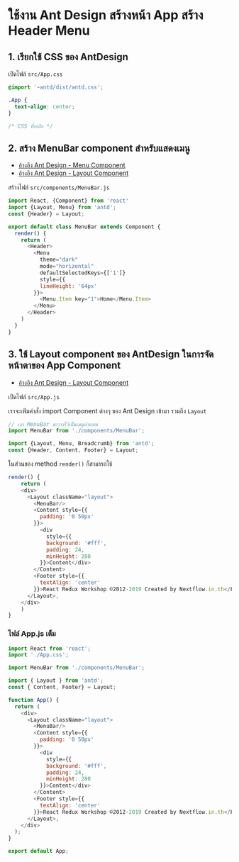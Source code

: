 
# ใช้งาน Ant Design สร้างหน้า App สร้าง Header Menu

## 1. เรียกใช้ CSS ของ AntDesign

เปิดไฟล์ `src/App.css`

```css
@import '~antd/dist/antd.css';

.App {
  text-align: center;
}

/* CSS ที่เหลือ */
```

## 2. สร้าง MenuBar component สำหรับแสดงเมนู

- [อ้างอิง Ant Design - Menu Component](https://ant.design/components/menu/)
- [อ้างอิง Ant Design - Layout Component](https://ant.design/components/layout/)

สร้างไฟล์​ `src/components/MenuBar.js`

```js
import React, {Component} from 'react'
import {Layout, Menu} from 'antd';
const {Header} = Layout;

export default class MenuBar extends Component {
  render() {
    return (
      <Header>
        <Menu
          theme="dark"
          mode="horizontal"
          defaultSelectedKeys={['1']}
          style={{
          lineHeight: '64px'
        }}>
          <Menu.Item key="1">Home</Menu.Item>
        </Menu>
      </Header>
    )
  }
}
```

## 3. ใช้ Layout component ของ AntDesign ในการจัดหน้าตาของ App Component

- [อ้างอิง Ant Design - Layout Component](https://ant.design/components/layout/)

เปิดไฟล์ `src/App.js`

เราจะเพ่ิมคำสั่ง import Component ต่างๆ ของ Ant Design เข้ามา รวมถึง `Layout`

```js
// เอา MenuBar มาวางไว้เป็นเมนูด้านบน
import MenuBar from './components/MenuBar';

import {Layout, Menu, Breadcrumb} from 'antd';
const {Header, Content, Footer} = Layout;
```

ในส่วนของ method `render()` ก็สามารถใช้

```js
render() {
    return (
    <div>
      <Layout className="layout">
        <MenuBar/>
        <Content style={{
          padding: '0 50px'
        }}>
          <div
            style={{
            background: '#fff',
            padding: 24,
            minHeight: 280
          }}>Content</div>
        </Content>
        <Footer style={{
          textAlign: 'center'
        }}>React Redux Workshop ©2012-2019 Created by Nextflow.in.th</Footer>
      </Layout>,
    </div>
    )
}
```

### ไฟล์ App.js เต็ม

```js
import React from 'react';
import './App.css';

import MenuBar from './components/MenuBar';

import { Layout } from 'antd';
const { Content, Footer} = Layout;

function App() {
  return (
    <div>
      <Layout className="layout">
        <MenuBar/>
        <Content style={{
          padding: '0 50px'
        }}>
          <div
            style={{
            background: '#fff',
            padding: 24,
            minHeight: 280
          }}>Content</div>
        </Content>
        <Footer style={{
          textAlign: 'center'
        }}>React Redux Workshop ©2012-2019 Created by Nextflow.in.th</Footer>
      </Layout>,
    </div>
  );
}

export default App;


```